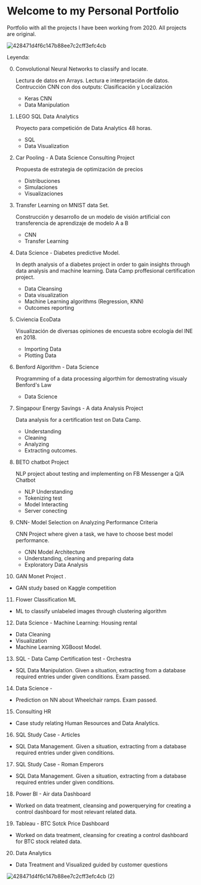 
# Welcome to my Personal Portfolio
Portfolio with all the projects I have been working from 2020.
All projects are original.

![428471d4f6c147b88ee7c2cff3efc4cb](https://user-images.githubusercontent.com/76842771/119686522-b3e43e00-be46-11eb-8273-a43ca7ae5267.jpg)


Leyenda:

0. Convolutional Neural Networks to classify and locate.

   Lectura de datos en Arrays. Lectura e interpretación de datos. Contrucción CNN con dos outputs: Clasificación y Localización
   - Keras CNN
   - Data Manipulation

1. LEGO SQL Data Analytics

   Proyecto para competición de Data Analytics 48 horas.
   - SQL
   - Data Visualization

2. Car Pooling - A Data Science Consulting Project
   
   Propuesta de estrategia de optimización de precios
   - Distribuciones
   - Simulaciones
   - Visualizaciones

3. Transfer Learning on MNIST data Set.

   Construcción y desarrollo de un modelo de visión artificial con transferencia de aprendizaje de modelo A a B
   - CNN
   - Transfer Learning
 
4. Data Science - Diabetes predictive Model.
 
   In depth analysis of a diabetes project in order to gain insights through data analysis and machine learning. Data Camp proffesional certification project.
   - Data Cleansing
   - Data visualization
   - Machine Learning algorithms (Regression, KNN)
   - Outcomes reporting
 
5. Civiencia EcoData

   Visualización de diversas opiniones de encuesta sobre ecología del INE en 2018.
   - Importing Data
   - Plotting Data

6. Benford Algorithm - Data Science

   Programming of a data processing algorthim for demostrating visualy Benford's Law
   - Data Science
   
7. Singapour Energy Savings - A data Analysis Project

   Data analysis for a certification test on Data Camp. 
   - Understanding
   - Cleaning
   - Analyzing 
   - Extracting outcomes.

8. BETO chatbot Project

   NLP project about testing and implementing on FB Messenger a Q/A Chatbot
   - NLP Understanding
   - Tokenizing test
   - Model Interacting
   - Server conecting

9. CNN- Model Selection on Analyzing Performance Criteria

   CNN Project where given a task, we have to choose best model performance.
   - CNN Model Architecture
   - Understanding, cleaning and preparing data
   - Exploratory Data Analysis

10. GAN Monet Project
.
   - GAN study based on Kaggle competition

11. Flower Classification ML

   - ML to classify unlabeled images through clustering algorithm

12. Data Science - Machine Learning: Housing rental

   - Data Cleaning
   - Visualization
   - Machine Learning XGBoost Model.

13. SQL - Data Camp Certification test - Orchestra

   - SQL Data Manipulation. Given a situation, extracting from a database required entries under given conditions. Exam passed.

14. Data Science - 

   - Prediction on NN about Wheelchair ramps. Exam passed.

15. Consulting HR 

   - Case study relating Human Resources and Data Analytics.

16. SQL Study Case - Articles

   - SQL Data Management. Given a situation, extracting from a database required entries under given conditions.
  
17. SQL Study Case - Roman Emperors

   - SQL Data Management. Given a situation, extracting from a database required entries under given conditions.
   
18. Power BI - Air data Dashboard

   - Worked on data treatment, cleansing and powerquerying for creating a control dashboard for most relevant related data.
   
19. Tableau - BTC Sotck Price Dashboard

   - Worked on data treatment, cleansing for creating a control dashboard for BTC stock related data.
  
 20. Data Analytics
 
   - Data Treatment and Visualized guided by customer questions


   
![428471d4f6c147b88ee7c2cff3efc4cb (2)](https://user-images.githubusercontent.com/76842771/119687151-4258bf80-be47-11eb-85f3-080328e22ecf.jpg)

   







